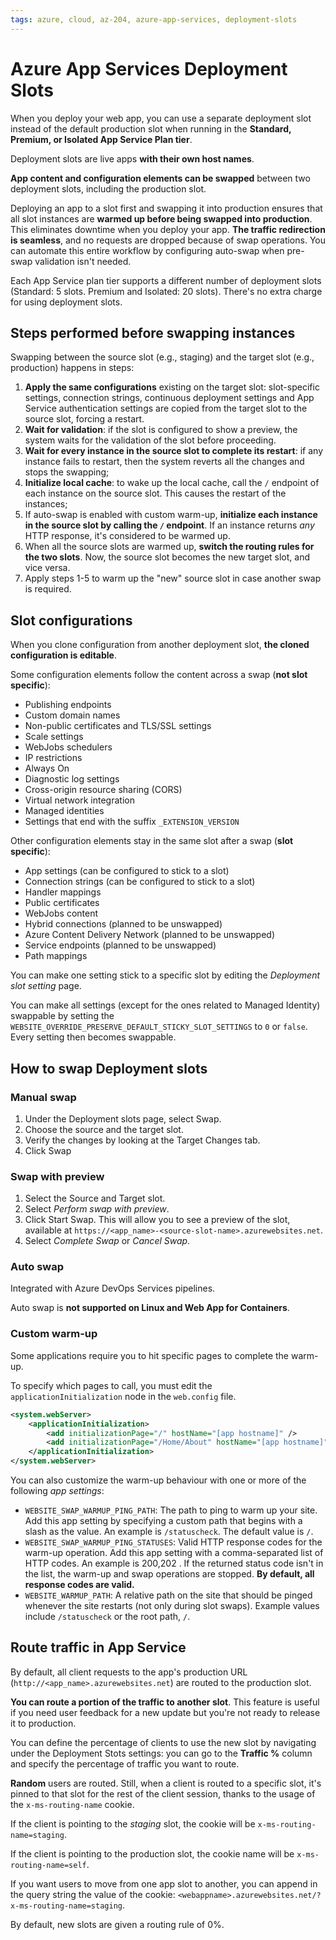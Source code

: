 ```yaml
---
tags: azure, cloud, az-204, azure-app-services, deployment-slots
---
```


# Azure App Services Deployment Slots

When you deploy your web app, you can use a separate deployment slot instead of the default production slot when running in the **Standard, Premium, or Isolated App Service Plan tier**.

Deployment slots are live apps **with their own host names**.

**App content and configuration elements can be swapped** between two deployment slots, including the production slot.

Deploying an app to a slot first and swapping it into production ensures that all slot instances are **warmed up before being swapped into production**. This eliminates downtime when you deploy your app. **The traffic redirection is seamless**, and no requests are dropped because of swap operations. You can automate this entire workflow by configuring auto-swap when pre-swap validation isn't needed.

Each App Service plan tier supports a different number of deployment slots (Standard: 5 slots. Premium and Isolated: 20 slots). There's no extra charge for using deployment slots.

## Steps performed before swapping instances

Swapping between the source slot (e.g., staging) and the target slot (e.g., production) happens in steps:

1. **Apply the same configurations** existing on the target slot: slot-specific settings, connection strings, continuous deployment settings and App Service authentication settings are copied from the target slot to the source slot, forcing a restart.
2. **Wait for validation**: if the slot is configured to show a preview, the system waits for the validation of the slot before proceeding.
3. **Wait for every instance in the source slot to complete its restart**: if any instance fails to restart, then the system reverts all the changes and stops the swapping;
4. **Initialize local cache**: to wake up the local cache, call the `/` endpoint of each instance on the source slot. This causes the restart of the instances;
5. If auto-swap is enabled with custom warm-up, **initialize each instance in the source slot by calling the `/` endpoint**. If an instance returns _any_ HTTP response, it's considered to be warmed up.
6. When all the source slots are warmed up, **switch the routing rules for the two slots**. Now, the source slot becomes the new target slot, and vice versa.
7. Apply steps 1-5 to warm up the "new" source slot in case another swap is required.

## Slot configurations

When you clone configuration from another deployment slot, **the cloned configuration is editable**.

Some configuration elements follow the content across a swap (**not slot specific**):

- Publishing endpoints
- Custom domain names
- Non-public certificates and TLS/SSL settings
- Scale settings
- WebJobs schedulers
- IP restrictions
- Always On
- Diagnostic log settings
- Cross-origin resource sharing (CORS)
- Virtual network integration
- Managed identities
- Settings that end with the suffix `_EXTENSION_VERSION`

Other configuration elements stay in the same slot after a swap (**slot specific**):

- App settings (can be configured to stick to a slot)
- Connection strings (can be configured to stick to a slot)
- Handler mappings
- Public certificates
- WebJobs content
- Hybrid connections (planned to be unswapped)
- Azure Content Delivery Network (planned to be unswapped)
- Service endpoints (planned to be unswapped)
- Path mappings

You can make one setting stick to a specific slot by editing the _Deployment slot setting_ page.

You can make all settings (except for the ones related to Managed Identity) swappable by setting the `WEBSITE_OVERRIDE_PRESERVE_DEFAULT_STICKY_SLOT_SETTINGS` to `0` or `false`. Every setting then becomes swappable.

## How to swap Deployment slots

### Manual swap

1. Under the Deployment slots page, select Swap.
2. Choose the source and the target slot.
3. Verify the changes by looking at the Target Changes tab.
4. Click Swap

### Swap with preview

1. Select the Source and Target slot.
2. Select _Perform swap with preview_.
3. Click Start Swap. This will allow you to see a preview of the slot, available at `https://<app_name>-<source-slot-name>.azurewebsites.net`.
4. Select _Complete Swap_ or _Cancel Swap_.

### Auto swap

Integrated with Azure DevOps Services pipelines.

Auto swap is **not supported on Linux and Web App for Containers**.

### Custom warm-up

Some applications require you to hit specific pages to complete the warm-up.

To specify which pages to call, you must edit the `applicationInitialization` node in the `web.config` file.

```xml
<system.webServer>
    <applicationInitialization>
        <add initializationPage="/" hostName="[app hostname]" />
        <add initializationPage="/Home/About" hostName="[app hostname]" />
    </applicationInitialization>
</system.webServer>
```

You can also customize the warm-up behaviour with one or more of the following _app settings_:

- `WEBSITE_SWAP_WARMUP_PING_PATH`: The path to ping to warm up your site. Add this app setting by specifying a custom path that begins with a slash as the value. An example is `/statuscheck`. The default value is `/`.
- `WEBSITE_SWAP_WARMUP_PING_STATUSES`: Valid HTTP response codes for the warm-up operation. Add this app setting with a comma-separated list of HTTP codes. An example is 200,202 . If the returned status code isn't in the list, the warm-up and swap operations are stopped. **By default, all response codes are valid.**
- `WEBSITE_WARMUP_PATH`: A relative path on the site that should be pinged whenever the site restarts (not only during slot swaps). Example values include `/statuscheck` or the root path, `/`.

## Route traffic in App Service

By default, all client requests to the app's production URL (`http://<app_name>.azurewebsites.net`) are routed to the production slot.

**You can route a portion of the traffic to another slot**. This feature is useful if you need user feedback for a new update but you're not ready to release it to production.

You can define the percentage of clients to use the new slot by navigating under the Deployment Stots settings: you can go to the **Traffic %** column and specify the percentage of traffic you want to route.

**Random** users are routed. Still, when a client is routed to a specific slot, it's pinned to that slot for the rest of the client session, thanks to the usage of the `x-ms-routing-name` cookie.

If the client is pointing to the _staging_ slot, the cookie will be `x-ms-routing-name=staging`.

If the client is pointing to the production slot, the cookie name will be `x-ms-routing-name=self`.

If you want users to move from one app slot to another, you can append in the query string the value of the cookie: `<webappname>.azurewebsites.net/?x-ms-routing-name=staging`.

By default, new slots are given a routing rule of 0%.

